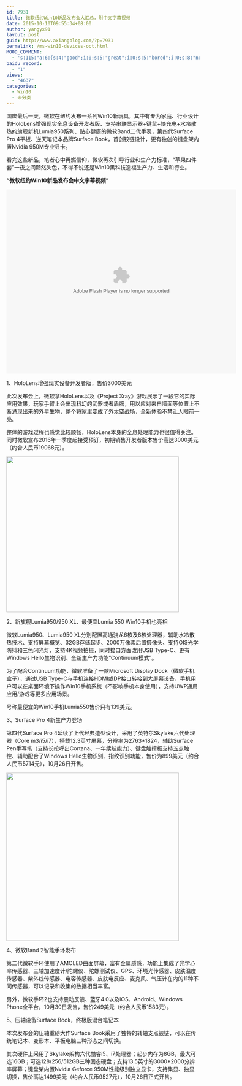 ```yaml
---
id: 7931
title: 微软纽约Win10新品发布会大汇总，附中文字幕视频
date: 2015-10-10T09:55:34+08:00
author: yangyx91
layout: post
guid: http://www.axiangblog.com/?p=7931
permalink: /ms-win10-devices-oct.html
MOOD_COMMENT:
  - 's:115:"a:6:{s:4:"good";i:0;s:5:"great";i:0;s:5:"bored";i:0;s:8:"nonsense";i:0;s:13:"notunderstand";i:0;s:7:"passing";i:0;}";'
baidu_record:
  - "1"
views:
  - "4637"
categories:
  - Win10
  - 未分类
---
```

国庆最后一天，微软在纽约发布一系列Win10新玩具，其中有专为家庭、行业设计的HoloLens增强现实全息设备开发者版、支持串联显示器+键鼠+快充电+水冷散热的旗舰新机Lumia950系列、贴心健康的微软Band二代手表，第四代Surface Pro 4平板、逆天笔记本品牌Surface Book，首创铰链设计，更有独创的键盘架内置Nvidia 950M专业显卡。

看完这些新品，笔者心中再燃信仰，微软再次引导行业和生产力标准，“苹果四件套”一夜之间黯然失色，不得不说还是Win10黑科技造福生产力、生活和行业。

**“微软纽约Win10新品发布会中文字幕视频”**

<embed src="http://static.video.qq.com/TPout.swf?auto=2&vid=a0018r216f3" type="application/x-shockwave-flash" width="600" height="480" align="middle">
</embed>

1、HoloLens增强现实设备开发者版，售价3000美元

此次发布会上，微软拿HoloLens以及《Project Xray》游戏展示了一段它的实际应用效果，玩家手臂上会出现科幻的武器或者盾牌，用以应对来自墙面等位置上不断涌现出来的外星生物，整个将家里变成了外太空战场，全新体验不禁让人眼前一亮。

整体的游戏过程也感觉比较顺畅，HoloLens本身的全息处理能力也很值得关注。同时微软宣布2016年一季度起接受预订，初期销售开发者版本售价高达3000美元（约合人民币19068元）。

<img loading="lazy" class="alignnone" src="http://www.axiangblog.com/wp-content/uploads/2015/10/2015101001482298.jpg" alt="" width="450" height="406" /> 

2、新旗舰Lumia950/950 XL、最便宜Lumia 550 Win10手机也亮相

微软Lumia950、Lumia950 XL分别配置高通骁龙6核及8核处理器，辅助水冷散热技术、支持屏幕概览、32GB存储起步、2000万像素后置摄像头、支持OIS光学防抖和三色闪光灯、支持4K视频拍摄，同时接口方面改用USB Type-C、更有Windows Hello生物识别、全新生产力功能“Continuum模式”。

为了配合Continuum功能，微软准备了一款Microsoft Display Dock（微软手机盒子），通过USB Type-C与手机连接HDMI或DP接口转接到大屏幕设备，手机用户可以在桌面环境下操作Win10手机系统（不影响手机本身使用），支持UWP通用应用/游戏等更多应用场景。

号称最便宜的Win10手机Lumia550售价只有139美元。

3、Surface Pro 4新生产力登场

第四代Surface Pro 4延续了上代经典造型设计，采用了英特尔Skylake六代处理器（Core m3/i5/i7），搭载12.3英寸屏幕，分辨率为2763*1824，辅助Surface Pen手写笔（支持长按呼出Cortana、一年续航能力）、键盘触摸板支持五点触控、辅助配合了Windows Hello生物识别、指纹识别功能，售价为899美元（约合人民币5714元），10月26日开售。

<img loading="lazy" class="alignnone" src="http://www.axiangblog.com/wp-content/uploads/2015/10/2015101001482362.jpg" alt="" width="450" height="438" /> 

4、微软Band 2智能手环发布

第二代微软手环使用了AMOLED曲面屏幕，富有金属质感，功能上集成了光学心率传感器、三轴加速度计/陀螺仪、陀螺测试仪、GPS、环境光传感器、皮肤温度传感器、紫外线传感器、电容传感器、皮肤电反应、麦克风、气压计在内的11种不同传感器，可以记录和收集的数据相当丰富。

另外，微软手环2也支持震动反馈、蓝牙4.0以及iOS、Android、Windows Phone全平台，10月30日发售，售价249美元（约合人民币1583元）。

5、压轴设备Surface Book，终极版混合笔记本

本次发布会的压轴重磅大作Surface Book采用了独特的转轴支点铰链，可以在传统笔记本、变形本、平板电脑三种形态之间切换。

其次硬件上采用了Skylake架构六代酷睿i5、i7处理器；起步内存为8GB，最大可选16GB；可选128/256/512GB三种固态硬盘；支持13.5英寸的3000*2000分辨率屏幕；键盘架内置Nvidia Geforce 950M性能级别独立显卡，支持集显、独显切换，售价高达1499美元（约合人民币9527元），10月26日正式开售。